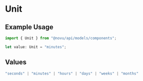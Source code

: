 # Unit

## Example Usage

```typescript
import { Unit } from "@novu/api/models/components";

let value: Unit = "minutes";
```

## Values

```typescript
"seconds" | "minutes" | "hours" | "days" | "weeks" | "months"
```